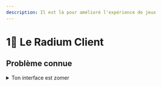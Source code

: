 ```yaml
---
description: Il est là pour amélioré l'expérience de jeux
---
```


# 1⃣ Le Radium Client

## Problème connue

<details>

<summary>Ton interface est zomer </summary>

![](<../.gitbook/assets/image (2).png>)

Si ton interface est comme ça c'est que ton interface est en mode **Large.**





Puis sur ce bouton :&#x20;

![](../.gitbook/assets/image.png)

Tu à le choix en petit ou normal pour que l'interface sois utilisable.

</details>
